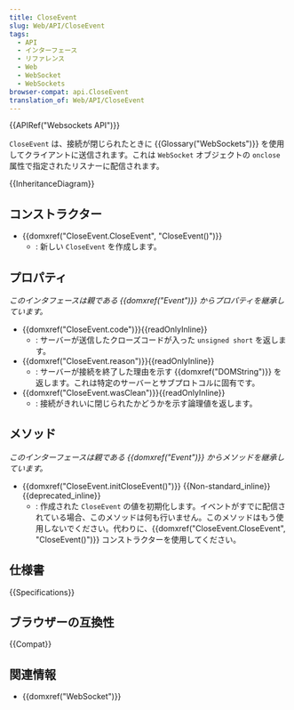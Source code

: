 ```yaml
---
title: CloseEvent
slug: Web/API/CloseEvent
tags:
  - API
  - インターフェース
  - リファレンス
  - Web
  - WebSocket
  - WebSockets
browser-compat: api.CloseEvent
translation_of: Web/API/CloseEvent
---
```

{{APIRef("Websockets API")}}

`CloseEvent` は、接続が閉じられたときに {{Glossary("WebSockets")}} を使用してクライアントに送信されます。これは `WebSocket` オブジェクトの `onclose` 属性で指定されたリスナーに配信されます。

{{InheritanceDiagram}}

## コンストラクター

- {{domxref("CloseEvent.CloseEvent", "CloseEvent()")}}
  - : 新しい `CloseEvent` を作成します。

## プロパティ

_このインタフェースは親である {{domxref("Event")}} からプロパティを継承しています。_

- {{domxref("CloseEvent.code")}}{{readOnlyInline}}
  - : サーバーが送信したクローズコードが入った `unsigned short` を返します。
- {{domxref("CloseEvent.reason")}}{{readOnlyInline}}
  - : サーバーが接続を終了した理由を示す {{domxref("DOMString")}} を返します。これは特定のサーバーとサブプロトコルに固有です。
- {{domxref("CloseEvent.wasClean")}}{{readOnlyInline}}
  - : 接続がきれいに閉じられたかどうかを示す論理値を返します。

## メソッド

_このインターフェースは親である {{domxref("Event")}} からメソッドを継承しています。_

- {{domxref("CloseEvent.initCloseEvent()")}} {{Non-standard_inline}} {{deprecated_inline}}
  - : 作成された `CloseEvent` の値を初期化します。イベントがすでに配信されている場合、このメソッドは何も行いません。このメソッドはもう使用しないでください。代わりに、{{domxref("CloseEvent.CloseEvent", "CloseEvent()")}} コンストラクターを使用してください。

## 仕様書

{{Specifications}}

## ブラウザーの互換性

{{Compat}}

## 関連情報

- {{domxref("WebSocket")}}
